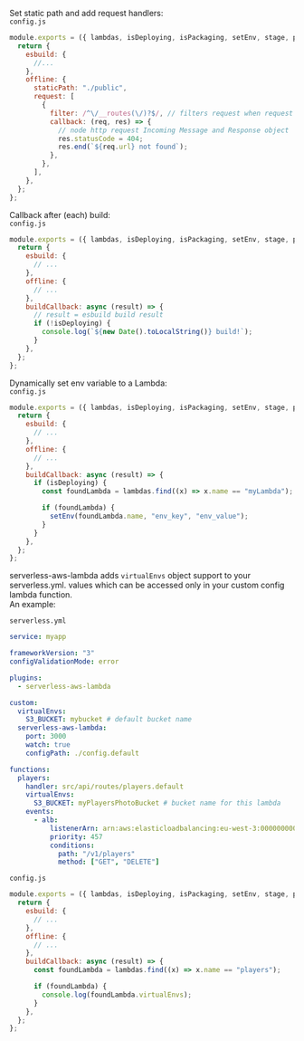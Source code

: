Set static path and add request handlers:  
`config.js`

```js
module.exports = ({ lambdas, isDeploying, isPackaging, setEnv, stage, port }) => {
  return {
    esbuild: {
      //...
    },
    offline: {
      staticPath: "./public",
      request: [
        {
          filter: /^\/__routes(\/)?$/, // filters request when request URL match /__routes
          callback: (req, res) => {
            // node http request Incoming Message and Response object
            res.statusCode = 404;
            res.end(`${req.url} not found`);
          },
        },
      ],
    },
  };
};
```

Callback after (each) build:  
`config.js`

```js
module.exports = ({ lambdas, isDeploying, isPackaging, setEnv, stage, port }) => {
  return {
    esbuild: {
      // ...
    },
    offline: {
      // ...
    },
    buildCallback: async (result) => {
      // result = esbuild build result
      if (!isDeploying) {
        console.log(`${new Date().toLocalString()} build!`);
      }
    },
  };
};
```

Dynamically set env variable to a Lambda:  
`config.js`

```js
module.exports = ({ lambdas, isDeploying, isPackaging, setEnv, stage, port }) => {
  return {
    esbuild: {
      // ...
    },
    offline: {
      // ...
    },
    buildCallback: async (result) => {
      if (isDeploying) {
        const foundLambda = lambdas.find((x) => x.name == "myLambda");

        if (foundLambda) {
          setEnv(foundLambda.name, "env_key", "env_value");
        }
      }
    },
  };
};
```

serverless-aws-lambda adds `virtualEnvs` object support to your serverless.yml.
values which can be accessed only in your custom config lambda function.  
An example:

`serverless.yml`

```yaml
service: myapp

frameworkVersion: "3"
configValidationMode: error

plugins:
  - serverless-aws-lambda

custom:
  virtualEnvs:
    S3_BUCKET: mybucket # default bucket name
  serverless-aws-lambda:
    port: 3000
    watch: true
    configPath: ./config.default

functions:
  players:
    handler: src/api/routes/players.default
    virtualEnvs:
      S3_BUCKET: myPlayersPhotoBucket # bucket name for this lambda
    events:
      - alb:
          listenerArn: arn:aws:elasticloadbalancing:eu-west-3:0000000000000:listener/app/myAlb/11111111111111/2222222222222
          priority: 457
          conditions:
            path: "/v1/players"
            method: ["GET", "DELETE"]
```

`config.js`

```js
module.exports = ({ lambdas, isDeploying, isPackaging, setEnv, stage, port }) => {
  return {
    esbuild: {
      // ...
    },
    offline: {
      // ...
    },
    buildCallback: async (result) => {
      const foundLambda = lambdas.find((x) => x.name == "players");

      if (foundLambda) {
        console.log(foundLambda.virtualEnvs);
      }
    },
  };
};
```
